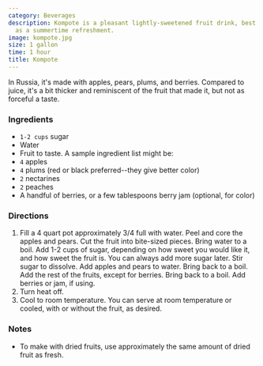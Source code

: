 ```yaml
---
category: Beverages
description: Kompote is a pleasant lightly-sweetened fruit drink, best served cool
  as a summertime refreshment.
image: kompote.jpg
size: 1 gallon
time: 1 hour
title: Kompote
---
```


In Russia, it's made with apples, pears, plums, and berries. Compared to juice, it's a bit thicker and reminiscent of the fruit that made it, but not as forceful a taste.

### Ingredients

* `1-2 cups` sugar
* Water
* Fruit to taste. A sample ingredient list might be:
* `4` apples
* `4` plums (red or black preferred--they give better color)
* `2` nectarines
* `2` peaches
* A handful of berries, or a few tablespoons berry jam (optional, for color)

### Directions

1. Fill a 4 quart pot approximately 3/4 full with water. Peel and core the apples and pears. Cut the fruit into bite-sized pieces. Bring water to a boil. Add 1-2 cups of sugar, depending on how sweet you would like it, and how sweet the fruit is. You can always add more sugar later. Stir sugar to dissolve. Add apples and pears to water. Bring back to a boil. Add the rest of the fruits, except for berries. Bring back to a boil. Add berries or jam, if using.
2. Turn heat off.
3. Cool to room temperature. You can serve at room temperature or cooled, with or without the fruit, as desired.

### Notes

- To make with dried fruits, use approximately the same amount of dried fruit as fresh.
